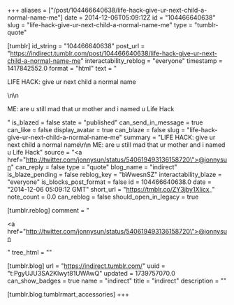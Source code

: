 +++
aliases = ["/post/104466640638/life-hack-give-ur-next-child-a-normal-name-me"]
date = 2014-12-06T05:09:12Z
id = "104466640638"
slug = "life-hack-give-ur-next-child-a-normal-name-me"
type = "tumblr-quote"

[tumblr]
id_string = "104466640638"
post_url = "https://indirect.tumblr.com/post/104466640638/life-hack-give-ur-next-child-a-normal-name-me"
interactability_reblog = "everyone"
timestamp = 1417842552.0
format = "html"
text = "<p>LIFE HACK: give ur next child a normal name</p>\n\n<p>ME: are u still mad that ur mother and i named u Life Hack</p>"
is_blazed = false
state = "published"
can_send_in_message = true
can_like = false
display_avatar = true
can_blaze = false
slug = "life-hack-give-ur-next-child-a-normal-name-me"
summary = "LIFE HACK: give ur next child a normal name\n\n ME: are u still mad that ur mother and i named u Life Hack"
source = "<a href=\"http://twitter.com/jonnysun/status/540619493136158720\">@jonnysun</a>"
can_reply = false
type = "quote"
blog_name = "indirect"
is_blaze_pending = false
reblog_key = "bWwesnSZ"
interactability_blaze = "everyone"
is_blocks_post_format = false
id = 104466640638.0
date = "2014-12-06 05:09:12 GMT"
short_url = "https://tmblr.co/ZY3jby1XIicx_"
note_count = 0.0
can_reblog = false
should_open_in_legacy = true

[tumblr.reblog]
comment = "<p><a href=\"http://twitter.com/jonnysun/status/540619493136158720\">@jonnysun</a></p>"
tree_html = ""

[tumblr.blog]
url = "https://indirect.tumblr.com/"
uuid = "t:PgyUJU3SA2Klwyt81UWAwQ"
updated = 1739757070.0
can_show_badges = true
name = "indirect"
title = "indirect"
description = ""

[tumblr.blog.tumblrmart_accessories]
+++
